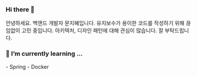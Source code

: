 ### Hi there 👋

 안녕하세요. 백앤드 개발자 문지혜입니다. 
 유지보수가 용이한 코드를 작성하기 위해 끊임없이 고민 중입니다. 아키텍처, 디자인 패턴에 대해 관심이 많습니다. 잘 부탁드립니다.

 <h3>🌱 I’m currently learning ...</h3>
- Spring
- Docker
